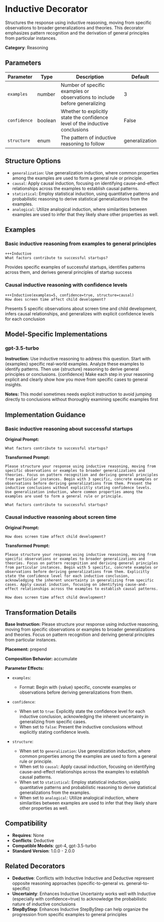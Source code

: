 # Inductive Decorator

Structures the response using inductive reasoning, moving from specific observations to broader generalizations and theories. This decorator emphasizes pattern recognition and the derivation of general principles from particular instances.

**Category**: Reasoning

## Parameters

| Parameter | Type | Description | Default |
|-----------|------|-------------|--------|
| `examples` | number | Number of specific examples or observations to include before generalizing | 3 |
| `confidence` | boolean | Whether to explicitly state the confidence level of the inductive conclusions | False |
| `structure` | enum | The pattern of inductive reasoning to follow | generalization |

## Structure Options

- `generalization`: Use generalization induction, where common properties among the examples are used to form a general rule or principle.
- `causal`: Apply causal induction, focusing on identifying cause-and-effect relationships across the examples to establish causal patterns.
- `statistical`: Employ statistical induction, using quantitative patterns and probabilistic reasoning to derive statistical generalizations from the examples.
- `analogical`: Utilize analogical induction, where similarities between examples are used to infer that they likely share other properties as well.

## Examples

### Basic inductive reasoning from examples to general principles

```
+++Inductive
What factors contribute to successful startups?
```

Provides specific examples of successful startups, identifies patterns across them, and derives general principles of startup success

### Causal inductive reasoning with confidence levels

```
+++Inductive(examples=5, confidence=true, structure=causal)
How does screen time affect child development?
```

Presents 5 specific observations about screen time and child development, infers causal relationships, and generalizes with explicit confidence levels for each conclusion

## Model-Specific Implementations

### gpt-3.5-turbo

**Instruction:** Use inductive reasoning to address this question. Start with {examples} specific real-world examples. Analyze these examples to identify patterns. Then use {structure} reasoning to derive general principles or conclusions. {confidence} Make each step in your reasoning explicit and clearly show how you move from specific cases to general insights.

**Notes:** This model sometimes needs explicit instruction to avoid jumping directly to conclusions without thoroughly examining specific examples first


## Implementation Guidance

### Basic inductive reasoning about successful startups

**Original Prompt:**
```
What factors contribute to successful startups?
```

**Transformed Prompt:**
```
Please structure your response using inductive reasoning, moving from specific observations or examples to broader generalizations and theories. Focus on pattern recognition and deriving general principles from particular instances. Begin with 3 specific, concrete examples or observations before deriving generalizations from them. Present the inductive conclusions without explicitly stating confidence levels. Use generalization induction, where common properties among the examples are used to form a general rule or principle.

What factors contribute to successful startups?
```

### Causal inductive reasoning about screen time

**Original Prompt:**
```
How does screen time affect child development?
```

**Transformed Prompt:**
```
Please structure your response using inductive reasoning, moving from specific observations or examples to broader generalizations and theories. Focus on pattern recognition and deriving general principles from particular instances. Begin with 5 specific, concrete examples or observations before deriving generalizations from them. Explicitly state the confidence level for each inductive conclusion, acknowledging the inherent uncertainty in generalizing from specific cases. Apply causal induction, focusing on identifying cause-and-effect relationships across the examples to establish causal patterns.

How does screen time affect child development?
```

## Transformation Details

**Base Instruction:** Please structure your response using inductive reasoning, moving from specific observations or examples to broader generalizations and theories. Focus on pattern recognition and deriving general principles from particular instances.

**Placement:** prepend

**Composition Behavior:** accumulate

**Parameter Effects:**

- `examples`:
  - Format: Begin with {value} specific, concrete examples or observations before deriving generalizations from them.

- `confidence`:
  - When set to `true`: Explicitly state the confidence level for each inductive conclusion, acknowledging the inherent uncertainty in generalizing from specific cases.
  - When set to `false`: Present the inductive conclusions without explicitly stating confidence levels.

- `structure`:
  - When set to `generalization`: Use generalization induction, where common properties among the examples are used to form a general rule or principle.
  - When set to `causal`: Apply causal induction, focusing on identifying cause-and-effect relationships across the examples to establish causal patterns.
  - When set to `statistical`: Employ statistical induction, using quantitative patterns and probabilistic reasoning to derive statistical generalizations from the examples.
  - When set to `analogical`: Utilize analogical induction, where similarities between examples are used to infer that they likely share other properties as well.

## Compatibility

- **Requires**: None
- **Conflicts**: Deductive
- **Compatible Models**: gpt-4, gpt-3.5-turbo
- **Standard Version**: 1.0.0 - 2.0.0

## Related Decorators

- **Deductive**: Conflicts with Inductive Inductive and Deductive represent opposite reasoning approaches (specific-to-general vs. general-to-specific)
- **Uncertainty**: Enhances Inductive Uncertainty works well with Inductive (especially with confidence=true) to acknowledge the probabilistic nature of inductive conclusions
- **StepByStep**: Enhances Inductive StepByStep can help organize the progression from specific examples to general principles
